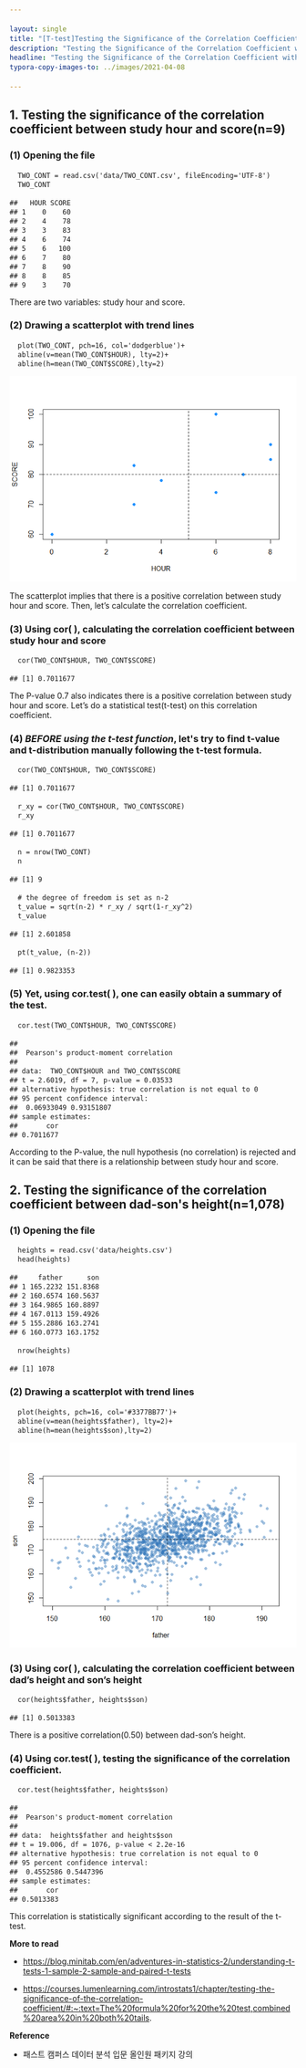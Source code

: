```yaml
---

layout: single
title: "[T-test]Testing the Significance of the Correlation Coefficient with R script"
description: "Testing the Significance of the Correlation Coefficient with R script"
headline: "Testing the Significance of the Correlation Coefficient with R script"
typora-copy-images-to: ../images/2021-04-08

---
```





## 1. Testing the significance of the correlation coefficient between study hour and score(n=9)

### (1) Opening the file

      TWO_CONT = read.csv('data/TWO_CONT.csv', fileEncoding='UTF-8')
      TWO_CONT
    
    ##   HOUR SCORE
    ## 1    0    60
    ## 2    4    78
    ## 3    3    83
    ## 4    6    74
    ## 5    6   100
    ## 6    7    80
    ## 7    8    90
    ## 8    8    85
    ## 9    3    70

There are two variables: study hour and score.



### (2) Drawing a scatterplot with trend lines

      plot(TWO_CONT, pch=16, col='dodgerblue')+
      abline(v=mean(TWO_CONT$HOUR), lty=2)+
      abline(h=mean(TWO_CONT$SCORE),lty=2)

<center><img src ="/images/2021-04-08/scatterplot-t-1.png"></center>

The scatterplot implies that there is a positive correlation between study hour and score. Then, let’s calculate the correlation coefficient.



### (3) Using cor( ), calculating the correlation coefficient between study hour and score

      cor(TWO_CONT$HOUR, TWO_CONT$SCORE)
    
    ## [1] 0.7011677

The P-value 0.7 also indicates there is a positive correlation between study hour and score. Let’s do a statistical test(t-test) on this correlation coefficient.



### (4) *BEFORE using the t-test function*, let's try to find t-value and t-distribution manually following the t-test formula.

      cor(TWO_CONT$HOUR, TWO_CONT$SCORE)
    
    ## [1] 0.7011677
    
      r_xy = cor(TWO_CONT$HOUR, TWO_CONT$SCORE)
      r_xy
    
    ## [1] 0.7011677
    
      n = nrow(TWO_CONT)
      n
    
    ## [1] 9
    
      # the degree of freedom is set as n-2
      t_value = sqrt(n-2) * r_xy / sqrt(1-r_xy^2)
      t_value    
    
    ## [1] 2.601858
    
      pt(t_value, (n-2))
    
    ## [1] 0.9823353



### (5) Yet, using cor.test( ), one can easily obtain a summary of the test.

      cor.test(TWO_CONT$HOUR, TWO_CONT$SCORE)
    
    ## 
    ##  Pearson's product-moment correlation
    ## 
    ## data:  TWO_CONT$HOUR and TWO_CONT$SCORE
    ## t = 2.6019, df = 7, p-value = 0.03533
    ## alternative hypothesis: true correlation is not equal to 0
    ## 95 percent confidence interval:
    ##  0.06933049 0.93151807
    ## sample estimates:
    ##       cor 
    ## 0.7011677

According to the P-value, the null hypothesis (no correlation) is rejected and it can be said that there is a relationship between study hour and score.







## 2. Testing the significance of the correlation coefficient between dad-son's height(n=1,078)

### (1) Opening the file

      heights = read.csv('data/heights.csv')
      head(heights)
    
    ##     father      son
    ## 1 165.2232 151.8368
    ## 2 160.6574 160.5637
    ## 3 164.9865 160.8897
    ## 4 167.0113 159.4926
    ## 5 155.2886 163.2741
    ## 6 160.0773 163.1752
    
      nrow(heights)
    
    ## [1] 1078



### (2) Drawing a scatterplot with trend lines

      plot(heights, pch=16, col='#3377BB77')+
      abline(v=mean(heights$father), lty=2)+
      abline(h=mean(heights$son),lty=2)

<center><img src ="/images/2021-04-08/unnamed-chunk-14-1.png"></center>



### (3) Using cor( ), calculating the correlation coefficient between dad’s height and son’s height

      cor(heights$father, heights$son)
    
    ## [1] 0.5013383

There is a positive correlation(0.50) between dad-son’s height.



### (4) Using cor.test( ), testing the significance of the correlation coefficient.

      cor.test(heights$father, heights$son)
    
    ## 
    ##  Pearson's product-moment correlation
    ## 
    ## data:  heights$father and heights$son
    ## t = 19.006, df = 1076, p-value < 2.2e-16
    ## alternative hypothesis: true correlation is not equal to 0
    ## 95 percent confidence interval:
    ##  0.4552586 0.5447396
    ## sample estimates:
    ##       cor 
    ## 0.5013383

This correlation is statistically significant according to the result of the t-test.



**More to read**

- https://blog.minitab.com/en/adventures-in-statistics-2/understanding-t-tests-1-sample-2-sample-and-paired-t-tests

- https://courses.lumenlearning.com/introstats1/chapter/testing-the-significance-of-the-correlation-coefficient/#:~:text=The%20formula%20for%20the%20test,combined%20area%20in%20both%20tails.



**Reference**

- 패스트 캠퍼스 데이터 분석 입문 올인원 패키지 강의

